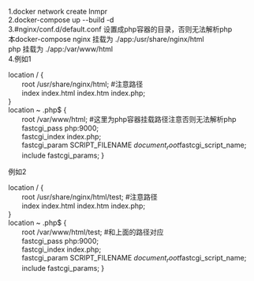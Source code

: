1.docker network create lnmpr</br>
2.docker-compose up --build -d</br>
3.#nginx/conf.d/default.conf 设置成php容器的目录，否则无法解析php</br>
本docker-compose nginx 挂载为 ./app:/usr/share/nginx/html</br>
php 挂载为 ./app:/var/www/html</br>
4.例如1</br>

location / {</br>
    &nbsp;&nbsp;&nbsp;&nbsp;&nbsp;&nbsp;&nbsp;root /usr/share/nginx/html; #注意路径</br>
    &nbsp;&nbsp;&nbsp;&nbsp;&nbsp;&nbsp;&nbsp;index index.html index.htm index.php;</br>
}</br>
location ~ .php$ {</br>
    &nbsp;&nbsp;&nbsp;&nbsp;&nbsp;&nbsp;&nbsp;root /var/www/html; #这里为php容器挂载路径注意否则无法解析php</br>
    &nbsp;&nbsp;&nbsp;&nbsp;&nbsp;&nbsp;&nbsp;fastcgi_pass php:9000;</br>
    &nbsp;&nbsp;&nbsp;&nbsp;&nbsp;&nbsp;&nbsp;fastcgi_index index.php;</br>
    &nbsp;&nbsp;&nbsp;&nbsp;&nbsp;&nbsp;&nbsp;fastcgi_param SCRIPT_FILENAME $document_root$fastcgi_script_name;</br>
    &nbsp;&nbsp;&nbsp;&nbsp;&nbsp;&nbsp;&nbsp;include fastcgi_params;
}

例如2

location / {</br>
    &nbsp;&nbsp;&nbsp;&nbsp;&nbsp;&nbsp;&nbsp;root /usr/share/nginx/html/test; #注意路径</br>
    &nbsp;&nbsp;&nbsp;&nbsp;&nbsp;&nbsp;&nbsp;index index.html index.htm index.php;</br>
}</br>
location ~ .php$ {</br>
    &nbsp;&nbsp;&nbsp;&nbsp;&nbsp;&nbsp;&nbsp;root /var/www/html/test; #和上面的路径对应</br>
    &nbsp;&nbsp;&nbsp;&nbsp;&nbsp;&nbsp;&nbsp;fastcgi_pass php:9000;</br>
    &nbsp;&nbsp;&nbsp;&nbsp;&nbsp;&nbsp;&nbsp;fastcgi_index index.php;</br>
    &nbsp;&nbsp;&nbsp;&nbsp;&nbsp;&nbsp;&nbsp;fastcgi_param SCRIPT_FILENAME $document_root$fastcgi_script_name;</br>
    &nbsp;&nbsp;&nbsp;&nbsp;&nbsp;&nbsp;&nbsp;include fastcgi_params;
}

